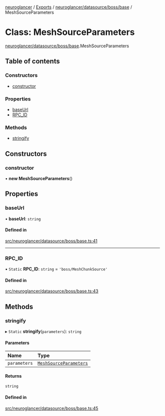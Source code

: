 [neuroglancer](../README.md) / [Exports](../modules.md) / [neuroglancer/datasource/boss/base](../modules/neuroglancer_datasource_boss_base.md) / MeshSourceParameters

# Class: MeshSourceParameters

[neuroglancer/datasource/boss/base](../modules/neuroglancer_datasource_boss_base.md).MeshSourceParameters

## Table of contents

### Constructors

- [constructor](neuroglancer_datasource_boss_base.MeshSourceParameters.md#constructor)

### Properties

- [baseUrl](neuroglancer_datasource_boss_base.MeshSourceParameters.md#baseurl)
- [RPC\_ID](neuroglancer_datasource_boss_base.MeshSourceParameters.md#rpc_id)

### Methods

- [stringify](neuroglancer_datasource_boss_base.MeshSourceParameters.md#stringify)

## Constructors

### constructor

• **new MeshSourceParameters**()

## Properties

### baseUrl

• **baseUrl**: `string`

#### Defined in

[src/neuroglancer/datasource/boss/base.ts:41](https://github.com/ActiveBrainAtlas2/neuroglancer/blob/034b457d/src/neuroglancer/datasource/boss/base.ts#L41)

___

### RPC\_ID

▪ `Static` **RPC\_ID**: `string` = `'boss/MeshChunkSource'`

#### Defined in

[src/neuroglancer/datasource/boss/base.ts:43](https://github.com/ActiveBrainAtlas2/neuroglancer/blob/034b457d/src/neuroglancer/datasource/boss/base.ts#L43)

## Methods

### stringify

▸ `Static` **stringify**(`parameters`): `string`

#### Parameters

| Name | Type |
| :------ | :------ |
| `parameters` | [`MeshSourceParameters`](neuroglancer_datasource_boss_base.MeshSourceParameters.md) |

#### Returns

`string`

#### Defined in

[src/neuroglancer/datasource/boss/base.ts:45](https://github.com/ActiveBrainAtlas2/neuroglancer/blob/034b457d/src/neuroglancer/datasource/boss/base.ts#L45)
